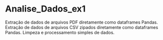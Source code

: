 # Analise_Dados_ex1
Extração de dados de arquivos PDF diretamente como dataframes Pandas. Extração de dados de arquivos CSV zipados diretamente como dataframes Pandas. Limpeza e processamento simples de dados.
